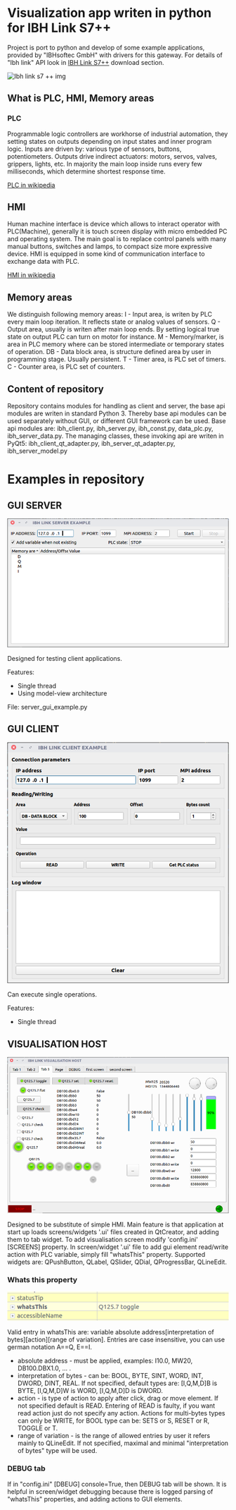 # Visualization app writen in python for IBH Link S7++
Project is port to python and develop of some example applications, provided by "IBHsoftec GmbH" with drivers for this gateway.
For details of "Ibh link" API look in [IBH Link S7++](https://www.ibhsoftec.com/IBH-Link-S7-PP-Eng) download section.

![Ibh link s7 ++ img](https://www.ibhsoftec.com/WebRoot/Store6/Shops/63444704/4F32/97CB/C3A1/E005/5406/C0A8/2981/4069/20266_ml.gif)

## What is PLC, HMI, Memory areas
### PLC
Programmable logic controllers are workhorse of industrial automation, they setting states on outputs depending
on input states and inner program logic. Inputs are driven by: various type of sensors, buttons, potentiometers.
Outputs drive indirect actuators: motors, servos, valves, grippers, lights, etc.
In majority the main loop inside runs every few milliseconds, which determine shortest response time.

[PLC in wikipedia](https://en.wikipedia.org/wiki/Programmable_logic_controller)
## HMI
Human machine interface is device which allows to interact operator with PLC(Machine), generally it is touch screen display
with micro embedded PC and operating system.
The main goal is to replace control panels with many manual buttons, switches and lamps, to compact size more expressive device.
HMI is equipped in some kind of communication interface to exchange data with PLC.

[HMI in wikipedia](https://en.wikipedia.org/wiki/Control_panel_(engineering))
## Memory areas
We distinguish following memory areas:
I - Input area, is writen by PLC every main loop iteration. It reflects state or analog values of sensors.
Q - Output area, usually is writen after main loop ends. By setting logical true state on output PLC can turn on motor for instance.
M - Memory/marker, is area in PLC memory where can be stored intermediate or temporary states of operation.
DB - Data block area, is structure defined area by user in programming stage. Usually persistent.
T - Timer area, is PLC set of timers.
C - Counter area, is PLC set of counters.
## Content of repository
Repository contains modules for handling as client and server, the base api modules are writen in standard Python 3.
Thereby base api modules can be used separately without GUI, or different GUI framework can be used.
Base api modules are: ibh_client.py, ibh_server.py, ibh_const.py, data_plc.py, ibh_server_data.py.
The managing classes, these invoking api are writen in PyQt5: ibh_client_qt_adapter.py, ibh_server_qt_adapter.py,
ibh_server_model.py
# Examples in repository
## GUI SERVER
![](doc/IBH_LINK_SERVER_EXAMPLE.png)

Designed for testing client applications.

Features:
* Single thread
* Using model-view architecture

File: server_gui_example.py

## GUI CLIENT
![](doc/IBH_LINK_CLIENT_EXAMPLE.png)

Can execute single operations.

Features:
* Single thread
## VISUALISATION HOST

![](doc/IBH_LINK_VISUALISATION_HOST.png)

Designed to be substitute of simple HMI.
Main feature is that application at start up loads screens/widgets '.ui' files created in QtCreator, and adding them
to tab widget. To add visualisation screen modify 'config.ini' \[SCREENS\] property.
In screen/widget '.ui' file to add gui element read/write action with PLC variable, simply fill "whatsThis" property.
Supported widgets are: QPushButton, QLabel, QSlider, QDial, QProgressBar, QLineEdit.

### Whats this property

![](doc/Whats_this.png)

Valid entry in whatsThis are:
variable absolute address\[interpretation of bytes\]\[action\]\[range of variation\].
Entries are case insensitive, you can use german notation A==Q, E==I.
* absolute address - must be applied, examples: I10.0, MW20, DB100.DBX1.0, ... .
* interpretation of bytes - can be: BOOL, BYTE, SINT, WORD, INT, DWORD, DINT, REAL. If not specified, default types are:
 \[I,Q,M,D\]B is BYTE, \[I,Q,M,D\]W is WORD, \[I,Q,M,D\]D is DWORD.
* action - is type of action to apply after click, drag or move element. If not specified default is READ.
Entering of READ is faulty, if you want read action just do not specify any action.
Actions for multi-bytes types can only be WRITE, for BOOL type can be: SETS or S, RESET or R, TOGGLE or T.
* range of variation - is the range of allowed entries by user it refers mainly to QLineEdit. If not specified, maximal
and minimal "interpretation of bytes" type will be used.

### DEBUG tab
If in "config.ini" \[DBEUG\] console=True, then DEBUG tab will be shown. It is helpful in screen/widget debugging because
there is logged parsing of "whatsThis" properties, and adding actions to GUI elements.
